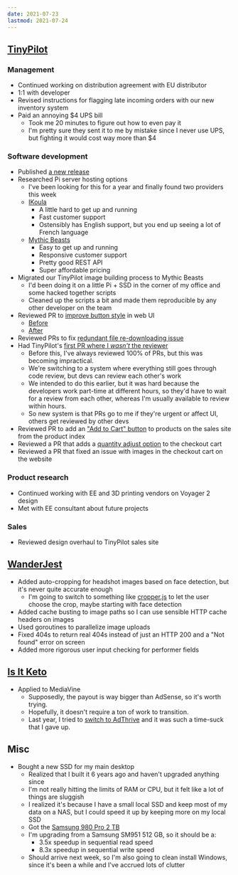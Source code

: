 ```yaml
---
date: 2021-07-23
lastmod: 2021-07-24
---
```


## [TinyPilot](https://tinypilotkvm.com)

### Management

- Continued working on distribution agreement with EU distributor
- 1:1 with developer
- Revised instructions for flagging late incoming orders with our new inventory system
- Paid an annoying $4 UPS bill
  - Took me 20 minutes to figure out how to even pay it
  - I'm pretty sure they sent it to me by mistake since I never use UPS, but fighting it would cost way more than $4

### Software development

- Published [a new release](https://tinypilotkvm.com/blog/whats-new-in-2021-07)
- Researched Pi server hosting options
  - I've been looking for this for a year and finally found two providers this week
  - [IKoula](https://www.ikoula.com/en)
    - A little hard to get up and running
    - Fast customer support
    - Ostensibly has English support, but you end up seeing a lot of French language
  - [Mythic Beasts](https://www.mythic-beasts.com/)
    - Easy to get up and running
    - Responsive customer support
    - Pretty good REST API
    - Super affordable pricing
- Migrated our TinyPilot image building process to Mythic Beasts
  - I'd been doing it on a little Pi + SSD in the corner of my office and some hacked together scripts
  - Cleaned up the scripts a bit and made them reproducible by any other developer on the team
- Reviewed PR to [improve button style](https://github.com/tiny-pilot/tinypilot/pull/749) in web UI
  - [Before](Jkwz.webp)
  - [After](Dkh9.webp)
- Reviewed PRs to fix [redundant file re-downloading issue](https://github.com/tiny-pilot/ansible-role-tinypilot/issues/144)
- Had TinyPilot's [first PR where I _wasn't_ the reviewer](https://github.com/tiny-pilot/tinypilot/pull/742)
  - Before this, I've always reviewed 100% of PRs, but this was becoming impractical.
  - We're switching to a system where everything still goes through code review, but devs can review each other's work
  - We intended to do this earlier, but it was hard because the developers work part-time at different hours, so they'd have to wait for a review from each other, whereas I'm usually available to review within hours.
  - So new system is that PRs go to me if they're urgent or affect UI, others get reviewed by other devs
- Reviewed PR to add an ["Add to Cart" button](fhfU.webp) to products on the sales site from the product index
- Reviewed a PR that adds a [quantity adjust option](S9jZ.webp) to the checkout cart
- Reviewed a PR that fixed an issue with images in the checkout cart on the website

### Product research

- Continued working with EE and 3D printing vendors on Voyager 2 design
- Met with EE consultant about future projects

### Sales

- Reviewed design overhaul to TinyPilot sales site

## [WanderJest](https://wanderjest.com)

- Added auto-cropping for headshot images based on face detection, but it's never quite accurate enough
  - I'm going to switch to something like [cropper.js](https://fengyuanchen.github.io/cropperjs/) to let the user choose the crop, maybe starting with face detection
- Added cache busting to image paths so I can use sensible HTTP cache headers on images
- Used goroutines to parallelize image uploads
- Fixed 404s to return real 404s instead of just an HTTP 200 and a "Not found" error on screen
- Added more rigorous user input checking for performer fields

## [Is It Keto](https://isitketo.org)

- Applied to MediaVine
  - Supposedly, the payout is way bigger than AdSense, so it's worth trying.
  - Hopefully, it doesn't require a ton of work to transition.
  - Last year, I tried to [switch to AdThrive](/2020-09-11/) and it was such a time-suck that I gave up.

## Misc

- Bought a new SSD for my main desktop
  - Realized that I built it 6 years ago and haven't upgraded anything since
  - I'm not really hitting the limits of RAM or CPU, but it felt like a lot of things are sluggish
  - I realized it's because I have a small local SSD and keep most of my data on a NAS, but I could speed it up by keeping more on my local SSD
  - Got the [Samsung 980 Pro 2 TB](https://www.samsung.com/us/computing/memory-storage/solid-state-drives/980-pro-pcie-4-0-nvme-ssd-1tb-mz-v8p1t0b-am/)
  - I'm upgrading from a Samsung SM951 512 GB, so it should be a:
    - 3.5x speedup in sequential read speed
    - 8.3x speedup in sequential write speed
  - Should arrive next week, so I'm also going to clean install Windows, since it's been a while and I've accrued lots of clutter
